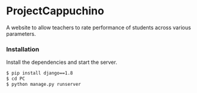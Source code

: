 # ProjectCappuchino

A website to allow teachers to rate performance of students across various parameters.


### Installation


Install the dependencies and start the server.

```sh
$ pip install django==1.8
$ cd PC
$ python manage.py runserver
```


